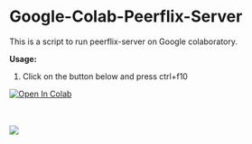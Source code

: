 # Google-Colab-Peerflix-Server

This is a script to run peerflix-server on Google colaboratory.

<b>Usage:</b>
1. Click on the button below and press ctrl+f10

<a href="https://colab.research.google.com/github/thim0o/Google-Colab-Peerflix-Server/blob/master/pf.ipynb" target="_parent\"><img src="https://colab.research.google.com/assets/colab-badge.svg" alt="Open In Colab"/></a>

<br><br>
<img src="https://i.snag.gy/qIX7Yx.jpg">
